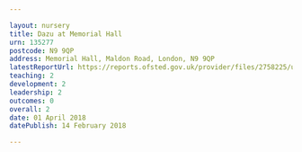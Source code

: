 ```yaml
---

layout: nursery
title: Dazu at Memorial Hall
urn: 135277
postcode: N9 9QP
address: Memorial Hall, Maldon Road, London, N9 9QP
latestReportUrl: https://reports.ofsted.gov.uk/provider/files/2758225/urn/135277.pdf
teaching: 2
development: 2
leadership: 2
outcomes: 0
overall: 2
date: 01 April 2018 
datePublish: 14 February 2018

---
```

